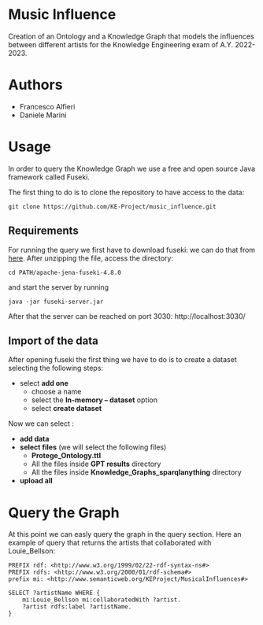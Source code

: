 # Music Influence
Creation of an Ontology and a Knowledge Graph that models the influences between different artists for the Knowledge Engineering exam of A.Y. 2022-2023.

# Authors
* Francesco Alfieri
* Daniele Marini

# Usage 
In order to query the Knowledge Graph we use a free and open source Java framework called Fuseki. 

The first thing to do is to clone the repository to have access to the data:

```shell
git clone https://github.com/KE-Project/music_influence.git
```

## Requirements

For running the query we first have to download fuseki: we can do that from [here](https://dlcdn.apache.org/jena/binaries/apache-jena-fuseki-4.8.0.zip).
After unzipping the file, access the directory:

```shell
cd PATH/apache-jena-fuseki-4.8.0
```

and start the server by running

```shell
java -jar fuseki-server.jar
```

After that the server can be reached on port 3030:  http://localhost:3030/

## Import of the data

After opening fuseki the first thing we have to do is to create a dataset selecting the following steps:
* select **add one**
    * choose a name
    * select the **In-memory – dataset** option
    * select **create dataset**


Now we can select :
* **add data**
* **select files** (we will select the following files)
    * **Protege_Ontology.ttl**
    * All the files inside **GPT results** directory 
    * All the files inside **Knowledge_Graphs_sparqlanything** directory
* **upload all**

# Query the Graph

At this point we can easly query the graph in the query section.
Here an example of query that returns the artists that collaborated with Louie_Bellson:


```shell
PREFIX rdf: <http://www.w3.org/1999/02/22-rdf-syntax-ns#>
PREFIX rdfs: <http://www.w3.org/2000/01/rdf-schema#>
prefix mi: <http://www.semanticweb.org/KEProject/MusicalInfluences#>

SELECT ?artistName WHERE {  
	mi:Louie_Bellson mi:collaboratedWith ?artist.
    ?artist rdfs:label ?artistName.
}
```


